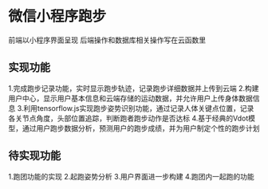 # 微信小程序跑步
前端以小程序界面呈现
后端操作和数据库相关操作写在云函数里
## 实现功能
1.完成跑步记录功能，实时显示跑步轨迹，记录跑步详细数据并上传到云端
2.构建用户中心，显示用户基本信息和云端存储的运动数据，并允许用户上传身体数据信息
3.利用tensorflow.js实现跑步姿势识别功能，通过记录人体关键点位置，记录各关节点角度，头部位置追踪，判断跑者跑步动作是否达标
4.基于经典的Vdot模型，通过用户跑步数据分析，预测用户的跑步成绩，并为用户制定个性的跑步计划
## 待实现功能
1.跑团功能的实现
2.起跑姿势分析
3.用户界面进一步构建
4.跑团内一起跑的功能

